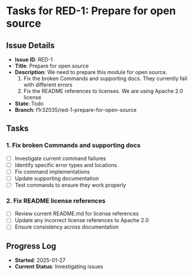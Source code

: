 # Tasks for RED-1: Prepare for open source

## Issue Details
- **Issue ID**: RED-1
- **Title**: Prepare for open source
- **Description**: We need to prepare this module for open source.
  1. Fix the broken Commands and supporting docs. They currently fail with different errors
  2. Fix the README references to licenses. We are using Apache 2.0 license
- **State**: Todo
- **Branch**: f1r32035/red-1-prepare-for-open-source

## Tasks

### 1. Fix broken Commands and supporting docs
- [ ] Investigate current command failures
- [ ] Identify specific error types and locations
- [ ] Fix command implementations
- [ ] Update supporting documentation
- [ ] Test commands to ensure they work properly

### 2. Fix README license references
- [ ] Review current README.md for license references
- [ ] Update any incorrect license references to Apache 2.0
- [ ] Ensure consistency across documentation

## Progress Log
- **Started**: 2025-01-27
- **Current Status**: Investigating issues
